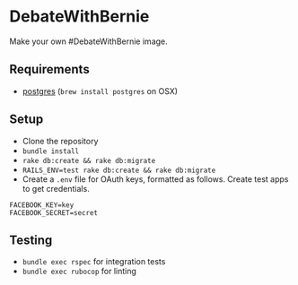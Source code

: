 # DebateWithBernie
 
Make your own #DebateWithBernie image.

## Requirements

* [postgres](http://www.postgresql.org/) (`brew install postgres` on OSX)

## Setup

* Clone the repository
* `bundle install`
* `rake db:create && rake db:migrate`
* `RAILS_ENV=test rake db:create && rake db:migrate`
* Create a `.env` file for OAuth keys, formatted as follows. Create test apps to get credentials.

```
FACEBOOK_KEY=key
FACEBOOK_SECRET=secret
```

## Testing

* `bundle exec rspec` for integration tests
* `bundle exec rubocop` for linting
